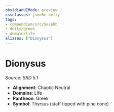 ```yaml
---
obsidianUIMode: preview
cssclasses: json5e-deity
tags:
- compendium/src/5e/phb
- deity/greek
- domain/life
aliases: ["Dionysus"]
---
```

# Dionysus
*Source: SRD 5.1* 

- **Alignment**: Chaotic Neutral
- **Domains**: Life
- **Pantheon**: Greek
- **Symbol**: Thyrsus (staff tipped with pine cone)